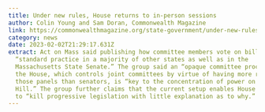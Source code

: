 ```yaml
---
title: Under new rules, House returns to in-person sessions
author: Colin Young and Sam Doran, Commonwealth Magazine
link: https://commonwealthmagazine.org/state-government/under-new-rules-house-returns-to-in-person-sessions/
category: news
date: 2023-02-02T21:29:17.631Z
extract: Act on Mass said publishing how committee members vote on bills is
  “standard practice in a majority of other states as well as in the
  Massachusetts State Senate.” The group said an “opaque committee process” in
  the House, which controls joint committees by virtue of having more reps on
  those panels than senators, is “key to the concentration of power on Beacon
  Hill.” The group further claims that the current setup enables House Democrats
  to “kill progressive legislation with little explanation as to why.”
---
```

